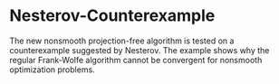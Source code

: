 # Nesterov-Counterexample
The new nonsmooth projection-free algorithm is tested on a counterexample suggested by Nesterov. The example shows why the regular Frank-Wolfe algorithm cannot be convergent for nonsmooth optimization problems.
